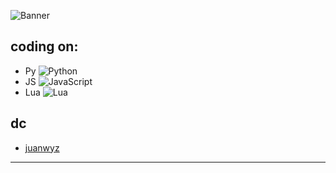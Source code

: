 ![Banner](https://cdn.discordapp.com/attachments/1258591989729853492/1339427919826518056/banner.png?ex=67aeaef5&is=67ad5d75&hm=921cafd8cb9ecae2a33ea2d2f90a4a18fa345a77af1c45006263042754105f28)

## coding on:

- Py ![Python](https://img.shields.io/badge/Python-3776AB?style=flat&logo=python&logoColor=white)
- JS ![JavaScript](https://img.shields.io/badge/JavaScript-F7DF1E?style=flat&logo=javascript&logoColor=black)
- Lua ![Lua](https://img.shields.io/badge/Lua-2C2D72?style=flat&logo=lua&logoColor=white)

## dc

- [juanwyz](https://discord.com/users/933055243065901106)

---
